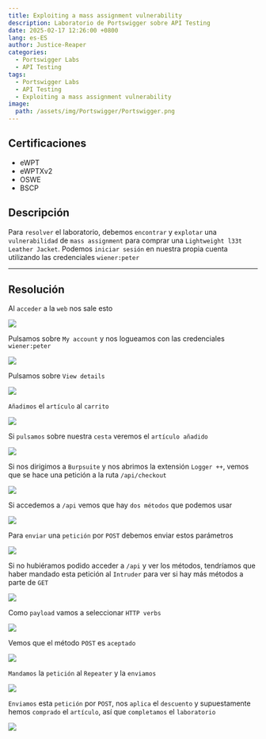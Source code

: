 ```yaml
---
title: Exploiting a mass assignment vulnerability
description: Laboratorio de Portswigger sobre API Testing
date: 2025-02-17 12:26:00 +0800
lang: es-ES
author: Justice-Reaper
categories:
  - Portswigger Labs
  - API Testing
tags:
  - Portswigger Labs
  - API Testing
  - Exploiting a mass assignment vulnerability
image:
  path: /assets/img/Portswigger/Portswigger.png
---
```


## Certificaciones

- eWPT
- eWPTXv2
- OSWE
- BSCP
  
## Descripción

Para `resolver` el laboratorio, debemos `encontrar` y `explotar` una `vulnerabilidad` de `mass assignment` para comprar una `Lightweight l33t Leather Jacket`. Podemos `iniciar sesión` en nuestra propia cuenta utilizando las credenciales `wiener:peter`

---

## Resolución

Al `acceder` a la `web` nos sale esto

![](/assets/img/API-Testing-Lab-4/image_1.png)

Pulsamos sobre `My account` y nos logueamos con las credenciales `wiener:peter`

![](/assets/img/API-Testing-Lab-4/image_2.png)

Pulsamos sobre `View details`

![](/assets/img/API-Testing-Lab-4/image_3.png)

`Añadimos` el `artículo` al `carrito`

![](/assets/img/API-Testing-Lab-4/image_4.png)

Si `pulsamos` sobre nuestra `cesta` veremos el `artículo añadido`

![](/assets/img/API-Testing-Lab-4/image_5.png)

Si nos dirigimos a `Burpsuite` y nos abrimos la extensión `Logger ++`, vemos que se hace una petición a la ruta `/api/checkout`

![](/assets/img/API-Testing-Lab-4/image_6.png)

Si accedemos a `/api` vemos que hay `dos métodos` que podemos usar

![](/assets/img/API-Testing-Lab-4/image_7.png)

Para `enviar` una `petición` por `POST` debemos enviar estos parámetros

![](/assets/img/API-Testing-Lab-4/image_8.png)

Si no hubiéramos podido acceder a `/api` y ver los métodos, tendríamos que haber mandado esta petición al `Intruder` para ver si hay más métodos a parte de `GET`

![](/assets/img/API-Testing-Lab-4/image_9.png)

Como `payload` vamos a seleccionar `HTTP verbs`

![](/assets/img/API-Testing-Lab-4/image_10.png)

Vemos que el método `POST` es `aceptado`

![](/assets/img/API-Testing-Lab-4/image_11.png)

`Mandamos` la `petición` al `Repeater` y la `enviamos`

![](/assets/img/API-Testing-Lab-4/image_12.png)

`Enviamos` esta `petición` por `POST`, nos `aplica` el `descuento` y supuestamente hemos `comprado` el `artículo`, así que `completamos` el `laboratorio`

![](/assets/img/API-Testing-Lab-4/image_13.png)
